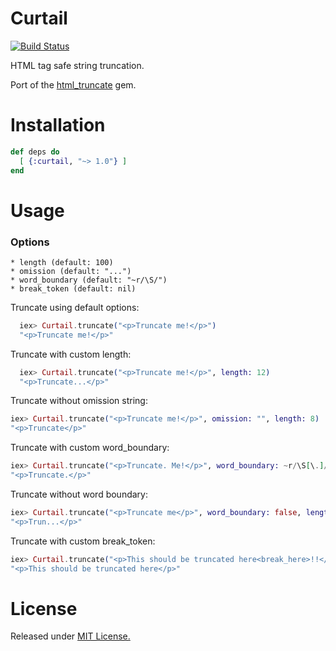 Curtail
=======
[![Build Status](https://travis-ci.org/seankay/curtail.svg?branch=master)](https://travis-ci.org/seankay/curtail)

HTML tag safe string truncation.

Port of the [html_truncate](https://github.com/hgmnz/truncate_html) gem.

Installation
=====

```elixir
def deps do
  [ {:curtail, "~> 1.0"} ]
end
```

Usage
======

### Options
    * length (default: 100)
    * omission (default: "...")
    * word_boundary (default: "~r/\S/")
    * break_token (default: nil)

Truncate using default options:
```elixir
  iex> Curtail.truncate("<p>Truncate me!</p>")
  "<p>Truncate me!</p>"

```
Truncate with custom length:
```elixir
  iex> Curtail.truncate("<p>Truncate me!</p>", length: 12)
  "<p>Truncate...</p>"
```

Truncate without omission string:
```elixir
iex> Curtail.truncate("<p>Truncate me!</p>", omission: "", length: 8)
"<p>Truncate</p>"
```

Truncate with custom word_boundary:
```elixir
iex> Curtail.truncate("<p>Truncate. Me!</p>", word_boundary: ~r/\S[\.]/, length: 12, omission: "")
"<p>Truncate.</p>"
```

Truncate without word boundary:
```elixir
iex> Curtail.truncate("<p>Truncate me</p>", word_boundary: false, length: 7)
"<p>Trun...</p>"
```

Truncate with custom break_token:
```elixir
iex> Curtail.truncate("<p>This should be truncated here<break_here>!!</p>", break_token: "<break_here>")
"<p>This should be truncated here</p>"
```

License
=======
Released under [MIT License.](http://opensource.org/licenses/MIT)
